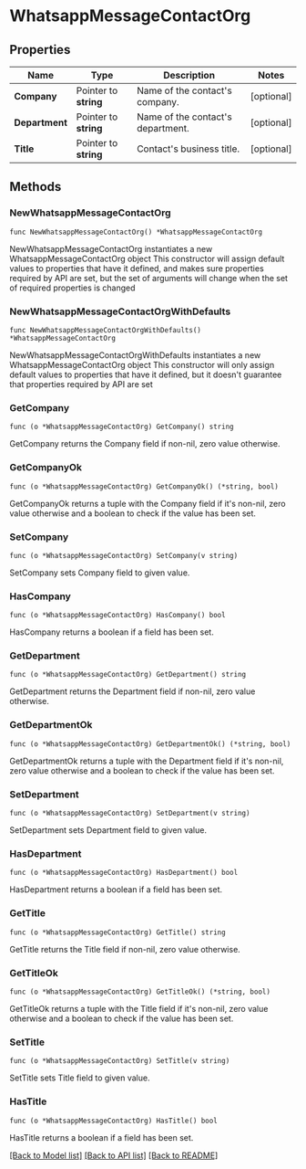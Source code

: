 # WhatsappMessageContactOrg

## Properties

Name | Type | Description | Notes
------------ | ------------- | ------------- | -------------
**Company** | Pointer to **string** | Name of the contact&#39;s company. | [optional] 
**Department** | Pointer to **string** | Name of the contact&#39;s department. | [optional] 
**Title** | Pointer to **string** | Contact&#39;s business title. | [optional] 

## Methods

### NewWhatsappMessageContactOrg

`func NewWhatsappMessageContactOrg() *WhatsappMessageContactOrg`

NewWhatsappMessageContactOrg instantiates a new WhatsappMessageContactOrg object
This constructor will assign default values to properties that have it defined,
and makes sure properties required by API are set, but the set of arguments
will change when the set of required properties is changed

### NewWhatsappMessageContactOrgWithDefaults

`func NewWhatsappMessageContactOrgWithDefaults() *WhatsappMessageContactOrg`

NewWhatsappMessageContactOrgWithDefaults instantiates a new WhatsappMessageContactOrg object
This constructor will only assign default values to properties that have it defined,
but it doesn't guarantee that properties required by API are set

### GetCompany

`func (o *WhatsappMessageContactOrg) GetCompany() string`

GetCompany returns the Company field if non-nil, zero value otherwise.

### GetCompanyOk

`func (o *WhatsappMessageContactOrg) GetCompanyOk() (*string, bool)`

GetCompanyOk returns a tuple with the Company field if it's non-nil, zero value otherwise
and a boolean to check if the value has been set.

### SetCompany

`func (o *WhatsappMessageContactOrg) SetCompany(v string)`

SetCompany sets Company field to given value.

### HasCompany

`func (o *WhatsappMessageContactOrg) HasCompany() bool`

HasCompany returns a boolean if a field has been set.

### GetDepartment

`func (o *WhatsappMessageContactOrg) GetDepartment() string`

GetDepartment returns the Department field if non-nil, zero value otherwise.

### GetDepartmentOk

`func (o *WhatsappMessageContactOrg) GetDepartmentOk() (*string, bool)`

GetDepartmentOk returns a tuple with the Department field if it's non-nil, zero value otherwise
and a boolean to check if the value has been set.

### SetDepartment

`func (o *WhatsappMessageContactOrg) SetDepartment(v string)`

SetDepartment sets Department field to given value.

### HasDepartment

`func (o *WhatsappMessageContactOrg) HasDepartment() bool`

HasDepartment returns a boolean if a field has been set.

### GetTitle

`func (o *WhatsappMessageContactOrg) GetTitle() string`

GetTitle returns the Title field if non-nil, zero value otherwise.

### GetTitleOk

`func (o *WhatsappMessageContactOrg) GetTitleOk() (*string, bool)`

GetTitleOk returns a tuple with the Title field if it's non-nil, zero value otherwise
and a boolean to check if the value has been set.

### SetTitle

`func (o *WhatsappMessageContactOrg) SetTitle(v string)`

SetTitle sets Title field to given value.

### HasTitle

`func (o *WhatsappMessageContactOrg) HasTitle() bool`

HasTitle returns a boolean if a field has been set.


[[Back to Model list]](../README.md#documentation-for-models) [[Back to API list]](../README.md#documentation-for-api-endpoints) [[Back to README]](../README.md)
